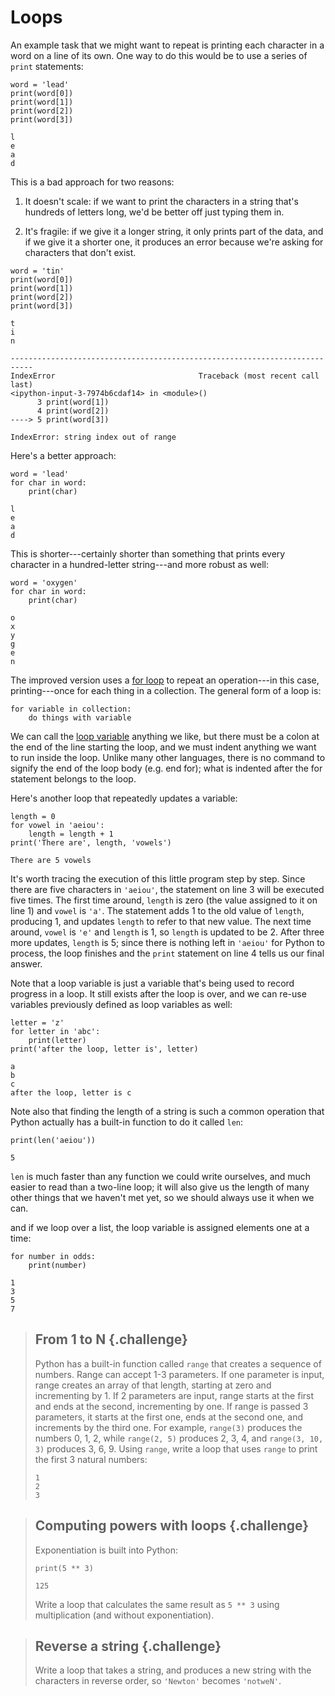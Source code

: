 # Loops
An example task that we might want to repeat is printing each character in a
word on a line of its own. One way to do this would be to use a series of `print` statements:

~~~ {.python}
word = 'lead'
print(word[0])
print(word[1])
print(word[2])
print(word[3])

~~~
~~~ {.output}
l
e
a
d
~~~

This is a bad approach for two reasons:

1.  It doesn't scale:
    if we want to print the characters in a string that's hundreds of letters long,
    we'd be better off just typing them in.

1.  It's fragile:
    if we give it a longer string,
    it only prints part of the data,
    and if we give it a shorter one,
    it produces an error because we're asking for characters that don't exist.

~~~ {.python}
word = 'tin'
print(word[0])
print(word[1])
print(word[2])
print(word[3])

~~~
~~~ {.output}
t
i
n
~~~
~~~ {.error}
---------------------------------------------------------------------------
IndexError                                Traceback (most recent call last)
<ipython-input-3-7974b6cdaf14> in <module>()
      3 print(word[1])
      4 print(word[2])
----> 5 print(word[3])

IndexError: string index out of range
~~~


Here's a better approach:

~~~ {.python}
word = 'lead'
for char in word:
    print(char)

~~~

~~~ {.output}
l
e
a
d
~~~

This is shorter---certainly shorter than something that prints every character in a hundred-letter string---and
more robust as well:

~~~ {.python}
word = 'oxygen'
for char in word:
    print(char)
~~~

~~~ {.output}
o
x
y
g
e
n
~~~

The improved version uses a [for loop](reference.html#for-loop)
to repeat an operation---in this case, printing---once for each thing in a collection.
The general form of a loop is:

~~~ {.python}
for variable in collection:
    do things with variable
~~~

We can call the [loop variable](reference.html#loop-variable) anything we like,
but there must be a colon at the end of the line starting the loop,
and we must indent anything we want to run inside the loop. Unlike many other languages, there is no
command to signify the end of the loop body (e.g. end for); what is indented after the for statement belongs to the loop.

Here's another loop that repeatedly updates a variable:

~~~ {.python}
length = 0
for vowel in 'aeiou':
    length = length + 1
print('There are', length, 'vowels')
~~~

~~~ {.output}
There are 5 vowels
~~~

It's worth tracing the execution of this little program step by step.
Since there are five characters in `'aeiou'`,
the statement on line 3 will be executed five times.
The first time around,
`length` is zero (the value assigned to it on line 1)
and `vowel` is `'a'`.
The statement adds 1 to the old value of `length`,
producing 1,
and updates `length` to refer to that new value.
The next time around,
`vowel` is `'e'` and `length` is 1,
so `length` is updated to be 2.
After three more updates,
`length` is 5;
since there is nothing left in `'aeiou'` for Python to process,
the loop finishes
and the `print` statement on line 4 tells us our final answer.

Note that a loop variable is just a variable that's being used to record progress in a loop.
It still exists after the loop is over,
and we can re-use variables previously defined as loop variables as well:

~~~ {.python}
letter = 'z'
for letter in 'abc':
    print(letter)
print('after the loop, letter is', letter)
~~~

~~~ {.output}
a
b
c
after the loop, letter is c
~~~

Note also that finding the length of a string is such a common operation
that Python actually has a built-in function to do it called `len`:

~~~ {.python}
print(len('aeiou'))
~~~

~~~ {.output}
5
~~~

`len` is much faster than any function we could write ourselves,
and much easier to read than a two-line loop;
it will also give us the length of many other things that we haven't met yet,
so we should always use it when we can.

and if we loop over a list,
the loop variable is assigned elements one at a time:

```
for number in odds:
    print(number)
```
```
1
3
5
7
```


> ## From 1 to N {.challenge}
>
> Python has a built-in function called `range` that creates a sequence of numbers. Range can
> accept 1-3 parameters. If one parameter is input, range creates an array of that length,
> starting at zero and incrementing by 1. If 2 parameters are input, range starts at
> the first and ends at the second, incrementing by one. If range is passed 3 parameters,
> it starts at the first one, ends at the second one, and increments by the third one. For
> example,
> `range(3)` produces the numbers 0, 1, 2, while `range(2, 5)` produces 2, 3, 4,
> and `range(3, 10, 3)` produces 3, 6, 9.
> Using `range`,
> write a loop that uses `range` to print the first 3 natural numbers:
>
> ~~~ {.python}
> 1
> 2
> 3
> ~~~

> ## Computing powers with loops {.challenge}
>
> Exponentiation is built into Python:
>
> ~~~ {.python}
> print(5 ** 3)
> ~~~
> ~~~ {.output}
> 125
> ~~~
>
> Write a loop that calculates the same result as `5 ** 3` using
> multiplication (and without exponentiation).

> ## Reverse a string {.challenge}
>
> Write a loop that takes a string,
> and produces a new string with the characters in reverse order,
> so `'Newton'` becomes `'notweN'`.

